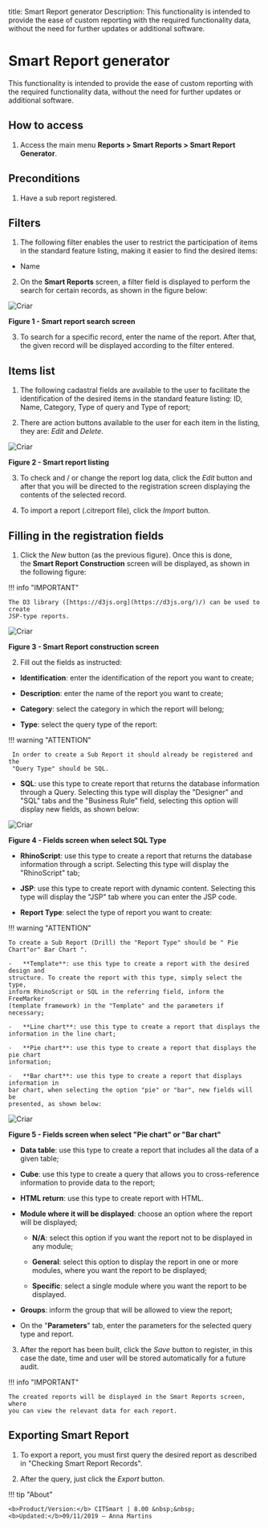 title: Smart Report generator
Description: This functionality is intended to provide the ease of custom reporting with the required functionality data, without the need for further updates or additional software.

# Smart Report generator

This functionality is intended to provide the ease of custom reporting with the
required functionality data, without the need for further updates or additional
software.

How to access
-------------

1.  Access the main menu **Reports > Smart Reports > Smart Report
    Generator**.

Preconditions
-------------

1.  Have a sub report registered.

Filters
-------

1.  The following filter enables the user to restrict the participation of items
    in the standard feature listing, making it easier to find the desired items:

-   Name

2.  On the **Smart Reports** screen, a filter field is displayed to perform the
    search for certain records, as shown in the figure below:

![Criar](images/generate-1.png)

**Figure 1 - Smart report search screen**

3.  To search for a specific record, enter the name of the report. After that,
    the given record will be displayed according to the filter entered.

Items list
----------

1.  The following cadastral fields are available to the user to facilitate the
    identification of the desired items in the standard feature listing: ID,
    Name, Category, Type of query and Type of report;

2.  There are action buttons available to the user for each item in the listing,
    they are: *Edit* and *Delete*.

![Criar](images/generate-2.png)

**Figure 2 - Smart report listing**

3.  To check and / or change the report log data, click the *Edit* button and
    after that you will be directed to the registration screen displaying the
    contents of the selected record.

4.  To import a report (.citreport file), click the *Import* button.

Filling in the registration fields
----------------------------------

1.  Click the *New* button (as the previous figure). Once this is done,
    the **Smart Report Construction** screen will be displayed, as shown in the
    following figure:

!!! info "IMPORTANT"

    The D3 library ([https://d3js.org](https://d3js.org/)/) can be used to create
    JSP-type reports.

![Criar](images/generate-3.png)

**Figure 3 - Smart Report construction screen**

2.  Fill out the fields as instructed:

-   **Identification**: enter the identification of the report you want to
    create;

-   **Description**: enter the name of the report you want to create;

-   **Category**: select the category in which the report will belong;

-   **Type**: select the query type of the report:

   !!! warning "ATTENTION"

     In order to create a Sub Report it should already be registered and the
     "Query Type" should be SQL.

   -   **SQL**: use this type to create report that returns the database
    information through a Query. Selecting this type will display the "Designer"
    and "SQL" tabs and the "Business Rule" field, selecting this option will
    display new fields, as shown below:

![Criar](images/generate-4.png)

**Figure 4 - Fields screen when select SQL Type**

   -   **RhinoScript**: use this type to create a report that returns the database
    information through a script. Selecting this type will display the
    "RhinoScript" tab;

   -   **JSP**: use this type to create report with dynamic content. Selecting this
    type will display the "JSP" tab where you can enter the JSP code.

-   **Report Type**: select the type of report you want to create:

!!! warning "ATTENTION"

    To create a Sub Report (Drill) the "Report Type" should be " Pie Chart"or" Bar Chart ".

    -   **Template**: use this type to create a report with the desired design and
    structure. To create the report with this type, simply select the type,
    inform RhinoScript or SQL in the referring field, inform the FreeMarker
    (template framework) in the "Template" and the parameters if necessary;

    -   **Line chart**: use this type to create a report that displays the
    information in the line chart;

    -   **Pie chart**: use this type to create a report that displays the pie chart
    information;

    -   **Bar chart**: use this type to create a report that displays information in
    bar chart, when selecting the option "pie" or "bar", new fields will be
    presented, as shown below:

![Criar](images/generate-5.png)

**Figure 5 - Fields screen when select "Pie chart" or "Bar chart"**

  
   -   **Data table**: use this type to create a report that includes all the data
    of a given table;

   -   **Cube**: use this type to create a query that allows you to cross-reference
    information to provide data to the report;

   -   **HTML return**: use this type to create report with HTML.

-   **Module where it will be displayed**: choose an option where the report
    will be displayed;

    -   **N/A**: select this option if you want the report not to be displayed in
    any module;

    -   **General**: select this option to display the report in one or more
    modules, where you want the report to be displayed;

    -   **Specific**: select a single module where you want the report to be
    displayed.

-   **Groups**: inform the group that will be allowed to view the report;

-   On the "**Parameters**" tab, enter the parameters for the selected query
    type and report.

3.  After the report has been built, click the *Save* button to register, in
    this case the date, time and user will be stored automatically for a future
    audit.

!!! info "IMPORTANT"

    The created reports will be displayed in the Smart Reports screen, where
    you can view the relevant data for each report.

Exporting Smart Report
----------------------

1.  To export a report, you must first query the desired report as described in
    "Checking Smart Report Records".

2.  After the query, just click the *Export* button.




!!! tip "About"

    <b>Product/Version:</b> CITSmart | 8.00 &nbsp;&nbsp;
    <b>Updated:</b>09/11/2019 – Anna Martins
